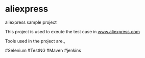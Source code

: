 # aliexpress
aliexpress sample project

This project is used to exeute the test case in www.aliexpress.com

Tools used in the project are.,

#Selenium
#TestNG
#Maven
#jenkins
